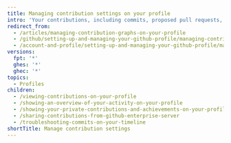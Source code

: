 ```yaml
---
title: Managing contribution settings on your profile
intro: 'Your contributions, including commits, proposed pull requests, and opened issues, are displayed on your profile so people can easily see the work you''ve done.'
redirect_from:
  - /articles/managing-contribution-graphs-on-your-profile
  - /github/setting-up-and-managing-your-github-profile/managing-contribution-graphs-on-your-profile
  - /account-and-profile/setting-up-and-managing-your-github-profile/managing-contribution-graphs-on-your-profile
versions:
  fpt: '*'
  ghes: '*'
  ghec: '*'
topics:
  - Profiles
children:
  - /viewing-contributions-on-your-profile
  - /showing-an-overview-of-your-activity-on-your-profile
  - /showing-your-private-contributions-and-achievements-on-your-profile
  - /sharing-contributions-from-github-enterprise-server
  - /troubleshooting-commits-on-your-timeline
shortTitle: Manage contribution settings
---
```


